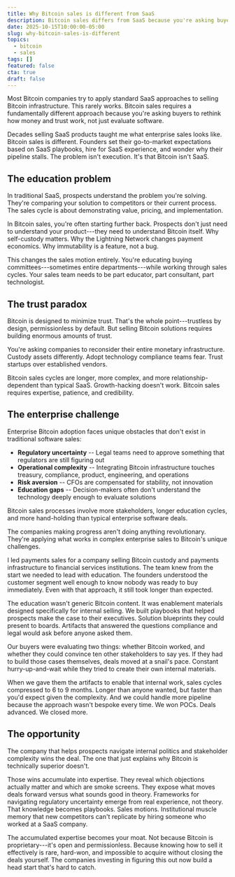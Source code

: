 ```yaml
---
title: Why Bitcoin sales is different from SaaS
description: Bitcoin sales differs from SaaS because you're asking buyers to rethink money itself, not just evaluate software.
date: 2025-10-15T10:00:00-05:00
slug: why-bitcoin-sales-is-different
topics:
  - bitcoin
  - sales
tags: []
featured: false
cta: true
draft: false
---
```

Most Bitcoin companies try to apply standard SaaS approaches to selling Bitcoin infrastructure. This rarely works. Bitcoin sales requires a fundamentally different approach because you're asking buyers to rethink how money and trust work, not just evaluate software.

<!--more-->

Decades selling SaaS products taught me what enterprise sales looks like. Bitcoin sales is different. Founders set their go-to-market expectations based on SaaS playbooks, hire for SaaS experience, and wonder why their pipeline stalls. The problem isn't execution. It's that Bitcoin isn't SaaS.

## The education problem

In traditional SaaS, prospects understand the problem you're solving. They're comparing your solution to competitors or their current process. The sales cycle is about demonstrating value, pricing, and implementation.

In Bitcoin sales, you're often starting further back. Prospects don't just need to understand your product---they need to understand Bitcoin itself. Why self-custody matters. Why the Lightning Network changes payment economics. Why immutability is a feature, not a bug.

This changes the sales motion entirely. You're educating buying committees---sometimes entire departments---while working through sales cycles. Your sales team needs to be part educator, part consultant, part technologist.

## The trust paradox

Bitcoin is designed to minimize trust. That's the whole point---trustless by design, permissionless by default. But selling Bitcoin solutions requires building enormous amounts of trust.

You're asking companies to reconsider their entire monetary infrastructure. Custody assets differently. Adopt technology compliance teams fear. Trust startups over established vendors.

Bitcoin sales cycles are longer, more complex, and more relationship-dependent than typical SaaS. Growth-hacking doesn't work. Bitcoin sales requires expertise, patience, and credibility.

## The enterprise challenge

Enterprise Bitcoin adoption faces unique obstacles that don't exist in traditional software sales:

- **Regulatory uncertainty** -- Legal teams need to approve something that regulators are still figuring out
- **Operational complexity** -- Integrating Bitcoin infrastructure touches treasury, compliance, product, engineering, and operations
- **Risk aversion** -- CFOs are compensated for stability, not innovation
- **Education gaps** -- Decision-makers often don't understand the technology deeply enough to evaluate solutions

Bitcoin sales processes involve more stakeholders, longer education cycles, and more hand-holding than typical enterprise software deals.

The companies making progress aren't doing anything revolutionary. They're applying what works in complex enterprise sales to Bitcoin's unique challenges.

I led payments sales for a company selling Bitcoin custody and payments infrastructure to financial services institutions. The team knew from the start we needed to lead with education. The founders understood the customer segment well enough to know nobody was ready to buy immediately. Even with that approach, it still took longer than expected.

The education wasn't generic Bitcoin content. It was enablement materials designed specifically for internal selling. We built playbooks that helped prospects make the case to their executives. Solution blueprints they could present to boards. Artifacts that answered the questions compliance and legal would ask before anyone asked them.

Our buyers were evaluating two things: whether Bitcoin worked, and whether they could convince ten other stakeholders to say yes. If they had to build those cases themselves, deals moved at a snail's pace. Constant hurry-up-and-wait while they tried to create their own internal materials.

When we gave them the artifacts to enable that internal work, sales cycles compressed to 6 to 9 months. Longer than anyone wanted, but faster than you'd expect given the complexity. And we could handle more pipeline because the approach wasn't bespoke every time. We won POCs. Deals advanced. We closed more.

## The opportunity

The company that helps prospects navigate internal politics and stakeholder complexity wins the deal. The one that just explains why Bitcoin is technically superior doesn't.

Those wins accumulate into expertise. They reveal which objections actually matter and which are smoke screens. They expose what moves deals forward versus what sounds good in theory. Frameworks for navigating regulatory uncertainty emerge from real experience, not theory. That knowledge becomes playbooks. Sales motions. Institutional muscle memory that new competitors can't replicate by hiring someone who worked at a SaaS company.

The accumulated expertise becomes your moat. Not because Bitcoin is proprietary---it's open and permissionless. Because knowing how to sell it effectively is rare, hard-won, and impossible to acquire without closing the deals yourself. The companies investing in figuring this out now build a head start that's hard to catch.
